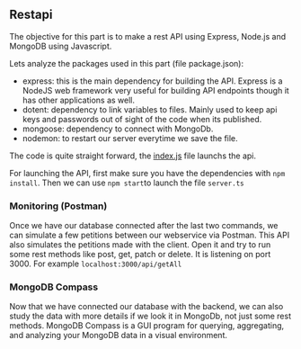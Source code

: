## Restapi
The objective for this part is to make a rest API using Express, Node.js and MongoDB using Javascript.

Lets analyze the packages used in this part (file package.json):
- express: this is the main dependency for building the API. Express is a NodeJS web framework very useful for building API endpoints though it has other applications as well.
- dotent: dependency to link variables to files. Mainly used to keep api keys and passwords out of sight of the code when its published.
- mongoose: dependency to connect with MongoDb.
- nodemon: to restart our server everytime we save the file.
     
The code is quite straight forward, the [index.js](index.js) file launchs the api.

For launching the API, first make sure you have the dependencies with `npm install`. 
Then we can use `npm start`to launch the file `server.ts` 

### Monitoring (Postman)
Once we have our database connected after the last two commands, we can simulate a few petitions between our webservice via Postman. This API also simulates the petitions made with the client.
Open it and try to run some rest methods like post, get, patch or delete. It is listening on port 3000.
For example `localhost:3000/api/getAll`

### MongoDB Compass
Now that we have connected our database with the backend, we can also study the data with more details if we look it in MongoDb, not just some rest methods.
MongoDB Compass is a GUI program for querying, aggregating, and analyzing your MongoDB data in a visual environment.
